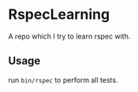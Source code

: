 # RspecLearning

A repo which I try to learn rspec with.

## Usage

run `bin/rspec` to perform all tests.
